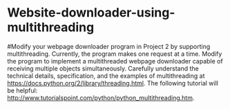 # Website-downloader-using-multithreading
#Modify your webpage downloader program in Project 2 by supporting multithreading. Currently, the program makes one
request at a time. Modify the program to implement a multithreaded webpage downloader capable of
receiving multiple objects simultaneously. 
Carefully understand the technical details, specification, and the
examples of multithreading at https://docs.python.org/2/library/threading.html. The following
tutorial will be helpful: http://www.tutorialspoint.com/python/python_multithreading.htm.
